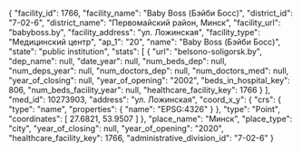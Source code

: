 {
    "facility_id": 1766,
    "facility_name": "Baby Boss (Бэйби Босс)",
    "district_id": "7-02-6",
    "district_name": "Первомайский район, Минск",
    "facility_url": "babyboss.by",
    "facility_address": "ул. Ложинская",
    "facility_type": "Медицинский центр",
    "ap_1": "20",
    "name": "Baby Boss (Бэйби Босс)",
    "state": "public institution",
    "stats": [
        {
            "url": "belsono-soligorsk.by",
            "dep_name": null,
            "date_year": null,
            "num_beds_dep": null,
            "num_deps_year": null,
            "num_doctors_dep": null,
            "num_doctors_med": null,
            "year_of_closing": null,
            "year_of_opening": "2002",
            "beds_in_hospital_key": 806,
            "num_beds_facility_year": null,
            "healthcare_facility_key": 1766
        }
    ],
    "med_id": 10273903,
    "address": "ул. Ложинская",
    "coord_x_y": {
        "crs": {
            "type": "name",
            "properties": {
                "name": "EPSG:4326"
            }
        },
        "type": "Point",
        "coordinates": [
            27.6821,
            53.9507
        ]
    },
    "place_name": "Минск",
    "place_type": "city",
    "year_of_closing": null,
    "year_of_opening": "2020",
    "healthcare_facility_key": 1766,
    "administrative_division_id": "7-02-6"
}